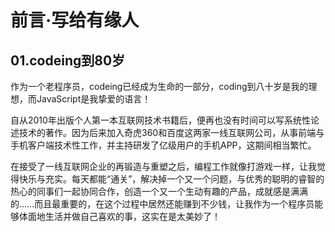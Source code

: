 # 前言·写给有缘人

## 01.codeing到80岁

作为一个老程序员，codeing已经成为生命的一部分，coding到八十岁是我的理想，而JavaScript是我挚爱的语言！

自从2010年出版个人第一本互联网技术书籍后，便再也没有时间可以写系统性论述技术的著作。因为后来加入奇虎360和百度这两家一线互联网公司，从事前端与手机客户端技术性工作，并主持研发了亿级用户的手机APP，这期间相当繁忙。

在接受了一线互联网企业的再锻造与重塑之后，编程工作就像打游戏一样，让我觉得快乐与充实。每天都能“通关”，解决掉一个又一个问题，与优秀的聪明的睿智的热心的同事们一起协同合作，创造一个又一个生动有趣的产品，成就感是满满的……而且最重要的，在这个过程中居然还能赚到不少钱，让我作为一个程序员能够体面地生活并做自己喜欢的事，这实在是太美妙了！